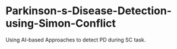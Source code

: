 # Parkinson-s-Disease-Detection-using-Simon-Conflict
Using AI-based Approaches to detect PD during SC task.

